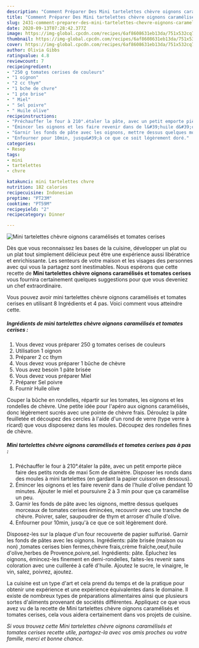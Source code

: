 ```yaml
---
description: "Comment Préparer Des Mini tartelettes chèvre oignons caramélisés et tomates cerises"
title: "Comment Préparer Des Mini tartelettes chèvre oignons caramélisés et tomates cerises"
slug: 2431-comment-preparer-des-mini-tartelettes-chevre-oignons-caramelises-et-tomates-cerises
date: 2020-09-13T07:28:42.377Z
image: https://img-global.cpcdn.com/recipes/6af8608631eb13da/751x532cq70/mini-tartelettes-chevre-oignons-caramelises-et-tomates-cerises-photo-principale-de-la-recette.jpg
thumbnail: https://img-global.cpcdn.com/recipes/6af8608631eb13da/751x532cq70/mini-tartelettes-chevre-oignons-caramelises-et-tomates-cerises-photo-principale-de-la-recette.jpg
cover: https://img-global.cpcdn.com/recipes/6af8608631eb13da/751x532cq70/mini-tartelettes-chevre-oignons-caramelises-et-tomates-cerises-photo-principale-de-la-recette.jpg
author: Olivia Gibbs
ratingvalue: 4.8
reviewcount: 7
recipeingredient:
- "250 g tomates cerises de couleurs"
- "1 oignon"
- "2 cc thym"
- "1 bche de chvre"
- "1 pte brise"
- " Miel"
- " Sel poivre"
- " Huile olive"
recipeinstructions:
- "Préchauffer le four à 210°.étaler la pâte, avec un petit emporte pièce faire des petits ronds de maxi 5cm de diamètre. Disposer les ronds dans des moules à mini tartelettes (en gardant la papier cuisson en dessous)."
- "Émincer les oignons et les faire revenir dans de l&#39;huile d&#39;olive pendant 10 minutes. Ajouter le miel et poursuivre 2 à 3 min pour que ça caramélise un peu."
- "Garnir les fonds de pâte avec les oignons, mettre dessus quelques morceaux de tomates cerises émincées, recouvrir avec une tranche de chèvre. Poivrer, saler, saupoudrer de thym et arroser d&#39;huile d&#39;olive."
- "Enfourner pour 10min, jusqu&#39;à ce que ce soit légèrement doré."
categories:
- Resep
tags:
- mini
- tartelettes
- chvre

katakunci: mini tartelettes chvre 
nutrition: 182 calories
recipecuisine: Indonesian
preptime: "PT23M"
cooktime: "PT59M"
recipeyield: "2"
recipecategory: Dinner

---
```



![Mini tartelettes chèvre oignons caramélisés et tomates cerises](https://img-global.cpcdn.com/recipes/6af8608631eb13da/751x532cq70/mini-tartelettes-chevre-oignons-caramelises-et-tomates-cerises-photo-principale-de-la-recette.jpg)

Dès que vous reconnaissez les bases de la cuisine, développer un plat ou un plat tout simplement délicieux peut être une expérience aussi libératrice et enrichissante. Les senteurs de votre maison et les visages des personnes avec qui vous la partagez sont inestimables. Nous espérons que cette recette de <strong> Mini tartelettes chèvre oignons caramélisés et tomates cerises </strong> vous fournira certainement quelques suggestions pour que vous deveniez un chef extraordinaire.

<!--inarticleads1-->

Vous pouvez avoir mini tartelettes chèvre oignons caramélisés et tomates cerises en utilisant 8 Ingrédients et 4 pas. Voici comment vous atteindre cette.

##### Ingrédients de mini tartelettes chèvre oignons caramélisés et tomates cerises :

1. Vous devez vous préparer 250 g tomates cerises de couleurs
1. Utilisation 1 oignon
1. Préparer 2 cc thym
1. Vous devez vous préparer 1 bûche de chèvre
1. Vous avez besoin 1 pâte brisée
1. Vous devez vous préparer  Miel
1. Préparer  Sel poivre
1. Fournir  Huile olive


Couper la bûche en rondelles, répartir sur les tomates, les oignons et les rondelles de chèvre. Une petite idée pour l&#39;apéro aux oignons caramélisés, donc légèrement sucrés avec une pointe de chèvre frais. Déroulez la pâte feuilletée et découpez des cercles à l&#39;aide d&#39;un rond de verre (type verre à ricard) que vous disposerez dans les moules. Découpez des rondelles fines de chèvre. 

<!--inarticleads2-->

##### Mini tartelettes chèvre oignons caramélisés et tomates cerises pas à pas :

1. Préchauffer le four à 210°.étaler la pâte, avec un petit emporte pièce faire des petits ronds de maxi 5cm de diamètre. Disposer les ronds dans des moules à mini tartelettes (en gardant la papier cuisson en dessous).
1. Émincer les oignons et les faire revenir dans de l&#39;huile d&#39;olive pendant 10 minutes. Ajouter le miel et poursuivre 2 à 3 min pour que ça caramélise un peu.
1. Garnir les fonds de pâte avec les oignons, mettre dessus quelques morceaux de tomates cerises émincées, recouvrir avec une tranche de chèvre. Poivrer, saler, saupoudrer de thym et arroser d&#39;huile d&#39;olive.
1. Enfourner pour 10min, jusqu&#39;à ce que ce soit légèrement doré.


Disposez-les sur la plaque d&#39;un four recouverte de papier sulfurisé. Garnir les fonds de pâtes avec les oignons. Ingrédients: pâte brisée (maison ou non) ,tomates cerises bien fermes,chèvre frais,crème fraîche,oeuf,huile d&#39;olive,herbes de Provence,poivre,sel. Ingrédients: pâte. Épluchez les oignons, émincez-les finement en demi-rondelles, faites-les revenir sans coloration avec une cuillerée à café d&#39;huile. Ajoutez le sucre, le vinaigre, le vin, salez, poivrez, ajoutez. 

<!--inarticleads1-->

<p>
La cuisine est un type d'art et cela prend du temps et de la pratique pour obtenir une expérience et une expérience équivalentes dans le domaine. Il existe de nombreux types de préparations alimentaires ainsi que plusieurs sortes d'aliments provenant de sociétés différentes. Appliquez ce que vous avez vu de la recette de Mini tartelettes chèvre oignons caramélisés et tomates cerises, cela vous aidera certainement dans vos projets de cuisine.
</p>

<p>
<i>Si vous trouvez cette Mini tartelettes chèvre oignons caramélisés et tomates cerises recette utile, partagez-la avec vos amis proches ou votre famille, merci et bonne chance.</i>
</p>
